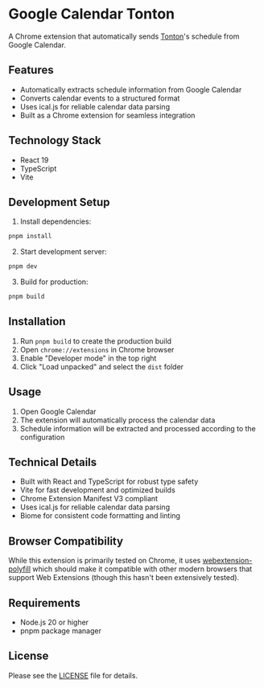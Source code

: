 # Google Calendar Tonton

A Chrome extension that automatically sends [Tonton](https://tonton.amaneku.com/)'s schedule from Google Calendar.

## Features

- Automatically extracts schedule information from Google Calendar
- Converts calendar events to a structured format
- Uses ical.js for reliable calendar data parsing
- Built as a Chrome extension for seamless integration

## Technology Stack

- React 19
- TypeScript
- Vite

## Development Setup

1. Install dependencies:

```bash
pnpm install
```

2. Start development server:

```bash
pnpm dev
```

3. Build for production:

```bash
pnpm build
```

## Installation

1. Run `pnpm build` to create the production build
2. Open `chrome://extensions` in Chrome browser
3. Enable "Developer mode" in the top right
4. Click "Load unpacked" and select the `dist` folder

## Usage

1. Open Google Calendar
2. The extension will automatically process the calendar data
3. Schedule information will be extracted and processed according to the configuration

## Technical Details

- Built with React and TypeScript for robust type safety
- Vite for fast development and optimized builds
- Chrome Extension Manifest V3 compliant
- Uses ical.js for reliable calendar data parsing
- Biome for consistent code formatting and linting

## Browser Compatibility

While this extension is primarily tested on Chrome, it uses [webextension-polyfill](https://github.com/mozilla/webextension-polyfill) which should make it compatible with other modern browsers that support Web Extensions (though this hasn't been extensively tested).

## Requirements

- Node.js 20 or higher
- pnpm package manager

## License

Please see the [LICENSE](LICENSE) file for details.
